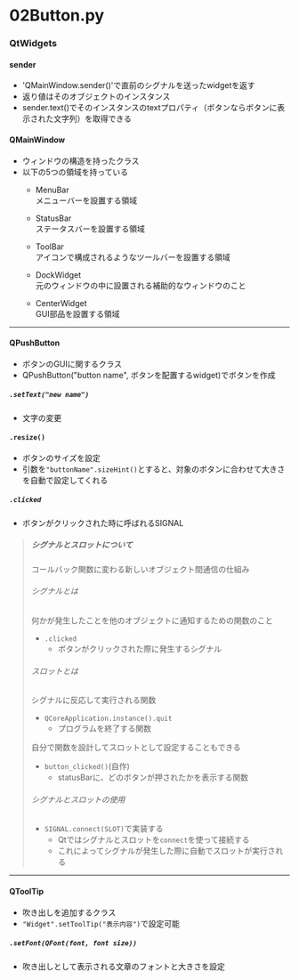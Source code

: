 # 02Button.py

###  QtWidgets

#### sender
- 'QMainWindow.sender()'で直前のシグナルを送ったwidgetを返す
- 返り値はそのオブジェクトのインスタンス
- sender.text()でそのインスタンスのtextプロパティ（ボタンならボタンに表示された文字列）を取得できる

#### QMainWindow
- ウィンドウの構造を持ったクラス
- 以下の5つの領域を持っている
  - MenuBar  
    メニューバーを設置する領域  

  - StatusBar  
    ステータスバーを設置する領域

  - ToolBar  
    アイコンで構成されるようなツールバーを設置する領域

  - DockWidget  
    元のウィンドウの中に設置される補助的なウィンドウのこと

  - CenterWidget  
    GUI部品を設置する領域

---

#### QPushButton
- ボタンのGUIに関するクラス
- QPushButton("button name", ボタンを配置するwidget)でボタンを作成

##### `.setText("new name")`
- 文字の変更

#### `.resize()`
- ボタンのサイズを設定
- 引数を`"buttonName".sizeHint()`とすると、対象のボタンに合わせて大きさを自動で設定してくれる

##### `.clicked`
- ボタンがクリックされた時に呼ばれるSIGNAL

> ##### シグナルとスロットについて
> コールバック関数に変わる新しいオブジェクト間通信の仕組み
>
> ###### シグナルとは  
> 何かが発生したことを他のオブジェクトに通知するための関数のこと  
> - `.clicked`
>   - ボタンがクリックされた際に発生するシグナル
>
> ###### スロットとは
> シグナルに反応して実行される関数
> - `QCoreApplication.instance().quit`
>   - プログラムを終了する関数
>
> 自分で関数を設計してスロットとして設定することもできる
> - `button_clicked()`(自作)
>   - statusBarに、どのボタンが押されたかを表示する関数
>   
> ######  シグナルとスロットの使用
> - `SIGNAL.connect(SLOT)`で実装する  
>   - Qtではシグナルとスロットを`connect`を使って接続する  
>   - これによってシグナルが発生した際に自動でスロットが実行される

---

#### QToolTip
- 吹き出しを追加するクラス
- `"Widget".setToolTip("表示内容")`で設定可能

##### `.setFont(QFont(font, font size))`
- 吹き出しとして表示される文章のフォントと大きさを設定
